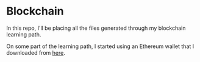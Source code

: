 # Blockchain

In this repo, I'll be placing all the files generated through my blockchain learning path.

On some part of the learning path, I started using an Ethereum wallet that I downloaded from [here](https://github.com/MyEtherWallet/etherwallet/releases/download/v3.40.0/etherwallet-v3.40.0.zip).